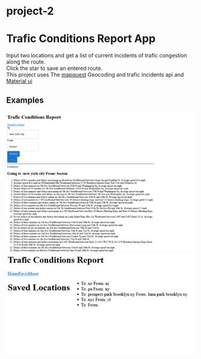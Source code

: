# project-2
# Trafic Conditions Report App
Input two locations and get a list of current incidents of trafic congestion along the route.<br>
Click the star to save an entered route.
<br>
This project uses The [mapquest](https://developer.mapquest.com/) Geocoding and trafic incidents api and [Material ui](https://mui.com/)
## Examples
![nyToBoston](./nyctoboston.PNG "ny to boston")
![fave](./fave.PNG "fave page")
